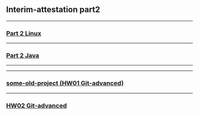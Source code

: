 ## Interim-attestation part2

---

### [Part 2 Linux](./linux/part1_linux.md)

---

### [Part 2 Java](./part2_java.md)

---

---

### [some-old-project (HW01 Git-advanced)](./some-old-project.md)

---

### [HW02 Git-advanced](./HW02_Git-advanced.md)
